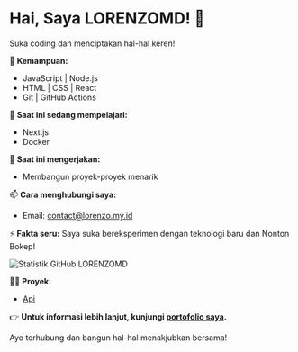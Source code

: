 # Hai, Saya LORENZOMD! 👋

Suka coding dan menciptakan hal-hal keren!

🚀 **Kemampuan:**
- JavaScript | Node.js
- HTML | CSS | React
- Git | GitHub Actions

🌱 **Saat ini sedang mempelajari:**
- Next.js
- Docker

💼 **Saat ini mengerjakan:**
- Membangun proyek-proyek menarik

📫 **Cara menghubungi saya:**
- Email: contact@lorenzo.my.id

⚡ **Fakta seru:**
Saya suka bereksperimen dengan teknologi baru dan Nonton Bokep!

![Statistik GitHub LORENZOMD](https://github-readme-stats.vercel.app/api?username=LORENZOMD&show_icons=true&count_private=true)

👨‍💻 **Proyek:**
- [Api](https://new-api-lorenzo.cyclic.app)

👉 **Untuk informasi lebih lanjut, kunjungi [portofolio saya](https://LORENZOMD.dev).**

Ayo terhubung dan bangun hal-hal menakjubkan bersama!
